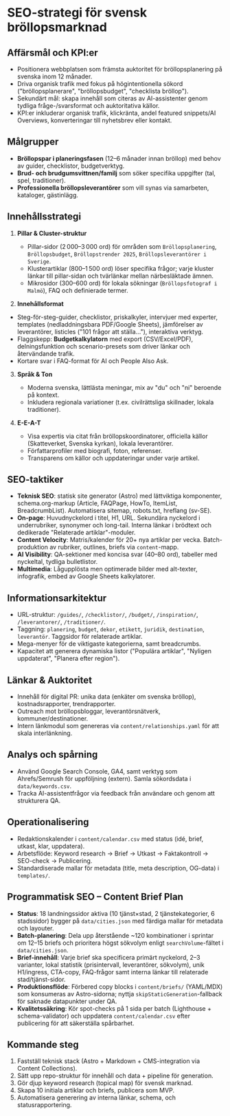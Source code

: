 # SEO-strategi för svensk bröllopsmarknad

## Affärsmål och KPI:er
- Positionera webbplatsen som främsta auktoritet för bröllopsplanering på svenska inom 12 månader.
- Driva organisk trafik med fokus på högintentionella sökord ("bröllopsplanerare", "bröllopsbudget", "checklista bröllop").
- Sekundärt mål: skapa innehåll som citeras av AI-assistenter genom tydliga fråge-/svarsformat och auktoritativa källor.
- KPI:er inkluderar organisk trafik, klickränta, andel featured snippets/AI Overviews, konverteringar till nyhetsbrev eller kontakt.

## Målgrupper
- **Bröllopspar i planeringsfasen** (12–6 månader innan bröllop) med behov av guider, checklistor, budgetverktyg.
- **Brud- och brudgumsvittnen/familj** som söker specifika uppgifter (tal, spel, traditioner).
- **Professionella bröllopsleverantörer** som vill synas via samarbeten, kataloger, gästinlägg.

## Innehållsstrategi
1. **Pillar & Cluster-struktur**
   - Pillar-sidor (2 000–3 000 ord) för områden som `Bröllopsplanering`, `Bröllopsbudget`, `Bröllopstrender 2025`, `Bröllopsleverantörer i Sverige`.
   - Klusterartiklar (800–1 500 ord) löser specifika frågor; varje kluster länkar till pillar-sidan och tvärlänkar mellan närbesläktade ämnen.
   - Mikrosidor (300–600 ord) för lokala sökningar (`Bröllopsfotograf i Malmö`), FAQ och definierade termer.

2. **Innehållsformat**
 - Steg-för-steg-guider, checklistor, priskalkyler, intervjuer med experter, templates (nedladdningsbara PDF/Google Sheets), jämförelser av leverantörer, listicles ("101 frågor att ställa..."), interaktiva verktyg.
  - Flaggskepp: **Budgetkalkylatorn** med export (CSV/Excel/PDF), delningsfunktion och scenario-presets som driver länkar och återvändande trafik.
   - Kortare svar i FAQ-format för AI och People Also Ask.

3. **Språk & Ton**
   - Moderna svenska, lättlästa meningar, mix av "du" och "ni" beroende på kontext.
   - Inkludera regionala variationer (t.ex. civilrättsliga skillnader, lokala traditioner).

4. **E-E-A-T**
   - Visa expertis via citat från bröllopskoordinatorer, officiella källor (Skatteverket, Svenska kyrkan), lokala leverantörer.
   - Författarprofiler med biografi, foton, referenser.
   - Transparens om källor och uppdateringar under varje artikel.

## SEO-taktiker
- **Teknisk SEO**: statisk site generator (Astro) med lättviktiga komponenter, schema.org-markup (Article, FAQPage, HowTo, ItemList, BreadcrumbList). Automatisera sitemap, robots.txt, hreflang (sv-SE).
- **On-page**: Huvudnyckelord i titel, H1, URL. Sekundära nyckelord i underrubriker, synonymer och long-tail. Interna länkar i brödtext och dedikerade "Relaterade artiklar"-moduler.
- **Content Velocity**: Matris/kalender för 20+ nya artiklar per vecka. Batch-produktion av rubriker, outlines, briefs via `content`-mapp.
- **AI Visibility**: QA-sektioner med koncisa svar (40–80 ord), tabeller med nyckeltal, tydliga bulletlistor.
- **Multimedia**: Lågupplösta men optimerade bilder med alt-texter, infografik, embed av Google Sheets kalkylatorer.

## Informationsarkitektur
- URL-struktur: `/guides/`, `/checklistor/`, `/budget/`, `/inspiration/`, `/leverantorer/`, `/traditioner/`.
- Taggning: `planering`, `budget`, `dekor`, `etikett`, `juridik`, `destination`, `leverantör`. Taggsidor för relaterade artiklar.
- Mega-menyer för de viktigaste kategorierna, samt breadcrumbs.
- Kapacitet att generera dynamiska listor ("Populära artiklar", "Nyligen uppdaterat", "Planera efter region").

## Länkar & Auktoritet
- Innehåll för digital PR: unika data (enkäter om svenska bröllop), kostnadsrapporter, trendrapporter.
- Outreach mot bröllopsbloggar, leverantörsnätverk, kommuner/destinationer.
- Intern länkmodul som genereras via `content/relationships.yaml` för att skala interlänkning.

## Analys och spårning
- Använd Google Search Console, GA4, samt verktyg som Ahrefs/Semrush för uppföljning (extern). Samla sökordsdata i `data/keywords.csv`.
- Tracka AI-assistentfrågor via feedback från användare och genom att strukturera QA.

## Operationalisering
- Redaktionskalender i `content/calendar.csv` med status (idé, brief, utkast, klar, uppdatera).
- Arbetsflöde: Keyword research → Brief → Utkast → Faktakontroll → SEO-check → Publicering.
- Standardiserade mallar för metadata (title, meta description, OG-data) i `templates/`.

## Programmatisk SEO – Content Brief Plan
- **Status**: 18 landningssidor aktiva (10 tjänst×stad, 2 tjänstekategorier, 6 stadssidor) bygger på `data/cities.json` med färdiga mallar för metadata och layouter.
- **Batch-planering**: Dela upp återstående ~120 kombinationer i sprintar om 12–15 briefs och prioritera högst sökvolym enligt `searchVolume`-fältet i `data/cities.json`.
- **Brief-innehåll**: Varje brief ska specificera primärt nyckelord, 2–3 varianter, lokal statistik (prisintervall, leverantörer, sökvolym), unik H1/ingress, CTA-copy, FAQ-frågor samt interna länkar till relaterade stad/tjänst-sidor.
- **Produktionsflöde**: Förbered copy blocks i `content/briefs/` (YAML/MDX) som konsumeras av Astro-sidorna; nyttja `skipStaticGeneration`-fallback för saknade datapunkter under QA.
- **Kvalitetssäkring**: Kör spot-checks på 1 sida per batch (Lighthouse + schema-validator) och uppdatera `content/calendar.csv` efter publicering för att säkerställa spårbarhet.

## Kommande steg
1. Fastställ teknisk stack (Astro + Markdown + CMS-integration via Content Collections).
2. Sätt upp repo-struktur för innehåll och data + pipeline för generation.
3. Gör djup keyword research (topical map) för svensk marknad.
4. Skapa 10 initiala artiklar och briefs, publicera som MVP.
5. Automatisera generering av interna länkar, schema, och statusrapportering.
